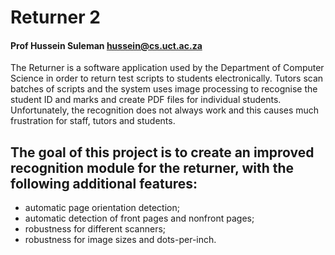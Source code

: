 # Returner 2
#### Prof Hussein Suleman <hussein@cs.uct.ac.za>
The Returner is a software application used by the Department of Computer Science in order to return
test scripts to students electronically. Tutors scan batches of scripts and the system uses image
processing to recognise the student ID and marks and create PDF files for individual students.
Unfortunately, the recognition does not always work and this causes much frustration for staff, tutors and
students.

## The goal of this project is to create an improved recognition module for the returner, with the following additional features: 
- automatic page orientation detection; 
- automatic detection of front pages and nonfront pages; 
- robustness for different scanners; 
- robustness for image sizes and dots-per-inch.
